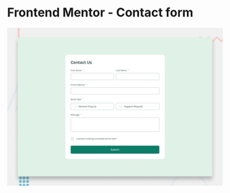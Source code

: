 # Frontend Mentor - Contact form

![Design preview for the Contact form coding challenge](./assets/images/desktop-preview.jpg)
